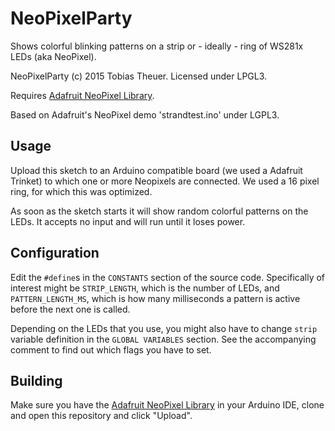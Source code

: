NeoPixelParty
=============

Shows colorful blinking patterns on a strip or - ideally - ring of WS281x LEDs (aka NeoPixel).

NeoPixelParty (c) 2015 Tobias Theuer.
Licensed under LPGL3.
 
Requires [Adafruit NeoPixel Library](https://github.com/adafruit/Adafruit_NeoPixel).

Based on Adafruit's NeoPixel demo 'strandtest.ino' under LGPL3. 

## Usage
Upload this sketch to an Arduino compatible board (we used a Adafruit Trinket) to which one or more Neopixels are
connected. We used a 16 pixel ring, for which this was optimized.

As soon as the sketch starts it will show random colorful patterns on the LEDs. It accepts no input and will run until
it loses power.

## Configuration

Edit the `#define`s in the `CONSTANTS` section of the source code.
Specifically of interest might be `STRIP_LENGTH`, which is the number of LEDs, and `PATTERN_LENGTH_MS`, which is how many milliseconds a pattern is active before the next one is called.

Depending on the LEDs that you use, you might also have to change `strip` variable definition in the `GLOBAL VARIABLES` section. See the accompanying comment to find out which flags you have to set.

## Building

Make sure you have the [Adafruit NeoPixel Library](https://github.com/adafruit/Adafruit_NeoPixel) in your Arduino IDE, clone and open this repository and click "Upload".
